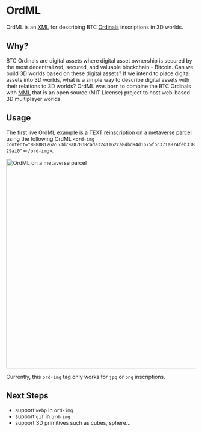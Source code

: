 # OrdML
OrdML is an [XML](https://www.w3schools.com/xml/xml_whatis.asp) for describing BTC [Ordinals](https://docs.ordinals.com/) inscriptions in 3D worlds.

## Why?
BTC Ordinals are digital assets where digital asset ownership is secured by the most decentralized, secured, and valuable blockchain - Bitcoin. Can we build 3D worlds based on these digital assets? If we intend to place digital assets into 3D worlds, what is a simple way to describe digital assets with their relations to 3D worlds? OrdML was born to combine the BTC Ordinals with [MML](https://mml.io/) that is an open source (MIT License) project to host web-based 3D multiplayer worlds.

## Usage
The first live OrdML example is a TEXT [reinscription](https://ordinals.com/sat/1147516183548979) on a metaverse [parcel](https://ordinals.com/inscription/f0fb9f3293e044cfbdec8f9c61a5496fe0d153bf5db3c258070c21ee7fbc0b3ci1) using the following OrdML
`<ord-img content="88888126a553d79a87038cada3241162ca8dbd94d1675fbc371a874feb33829ai0"></ord-img>`.

<img width="557" alt="OrdML on a metaverse parcel" src="https://github.com/user-attachments/assets/a4775fc4-3c79-4e85-9a04-225a5b50d3d5">

Currently, this `ord-img` tag only works for `jpg` or `png` inscriptions.

## Next Steps
- support `webp` in `ord-img`
- support `gif` in `ord-img`
- support 3D primitives such as cubes, sphere...
